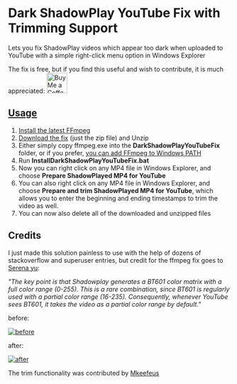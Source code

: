 
# Dark ShadowPlay YouTube Fix with Trimming Support
Lets you fix ShadowPlay videos which appear too dark when uploaded to YouTube with a simple right-click menu option in Windows Explorer

The fix is free, but if you find this useful and wish to contribute, it is much appreciated:
 <a href='https://ko-fi.com/lucidskofi' target='_blank'> <img height='35' style='border:0px;height:46px;' src='https://az743702.vo.msecnd.net/cdn/kofi3.png?v=0' border='0' alt='Buy Me a Coffee at ko-fi.com' /> 






## Usage
1. Install the latest [FFmpeg](https://ffmpeg.org/)
2. [Download the fix](https://github.com/lucids-git-goods/DarkShadowPlayYouTubeFix/releases/tag/2.0) (just the zip file) and Unzip 
3. Either simply copy ffmpeg.exe into the **DarkShadowPlayYouTubeFix** folder, or if you prefer, [you can add FFmpeg to Windows PATH](https://youtu.be/r1AtmY-RMyQ?t=248)
4. Run **InstallDarkShadowPlayYouTubeFix.bat**
5. Now you can right click on any MP4 file in Windows Explorer, and choose **Prepare ShadowPlayed MP4 for YouTube** 
6. You can also right click on any MP4 file in Windows Explorer, and choose **Prepare and trim ShadowPlayed MP4 for YouTube**, which allows you to enter the beginning and ending timestamps to trim the video as well.
7. You can now also delete all of the downloaded and unzipped files

## Credits
I just made this solution painless to use with the help of dozens of stackoverflow and superuser entries, but
credit for the ffmpeg fix goes to [Serena yu](https://support.google.com/youtube/thread/72273567?hl=en&msgid=79743480):


*"The key point is that Shadowplay generates a BT601 color matrix with a _full_ color range (0-255). This is a rare combination, since BT601 is regularly used with a _partial_ color range (16-235). Consequently, whenever YouTube sees BT601, it takes the video as a partial color range by default."*





before:

[![before](https://img.youtube.com/vi/KQZ4PNnO8Jg/0.jpg)](https://www.youtube.com/watch?v=KQZ4PNnO8Jg)


after:

[![after](https://img.youtube.com/vi/58Km9gj0xFo/0.jpg)](https://www.youtube.com/watch?v=58Km9gj0xFo)




The trim functionality was contributed by [Mkeefeus](https://github.com/Mkeefeus)
